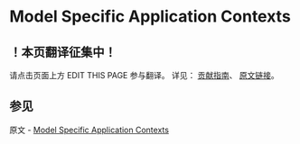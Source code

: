 # Model Specific Application Contexts

## ！本页翻译征集中！

请点击页面上方 EDIT THIS PAGE 参与翻译。
详见：
[贡献指南]( https://github.com/JinMuInfo/MongoDB-Manual-zh/blob/master/CONTRIBUTING.md )、
[原文链接](  https://docs.mongodb.com/manual/applications/data-models-applications/  )。

## 参见

原文 - [Model Specific Application Contexts]( https://docs.mongodb.com/manual/applications/data-models-applications/ )

